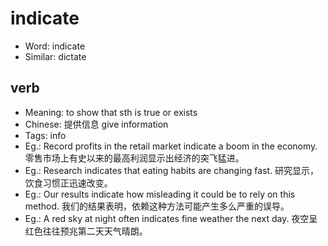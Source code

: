 # indicate

- Word: indicate
- Similar: dictate

## verb

- Meaning: to show that sth is true or exists
- Chinese: 提供信息 give information
- Tags: info
- Eg.: Record profits in the retail market indicate a boom in the economy. 零售市场上有史以来的最高利润显示出经济的突飞猛进。
- Eg.: Research indicates that eating habits are changing fast. 研究显示，饮食习惯正迅速改变。
- Eg.: Our results indicate how misleading it could be to rely on this method. 我们的结果表明，依赖这种方法可能产生多么严重的误导。
- Eg.: A red sky at night often indicates fine weather the next day. 夜空呈红色往往预兆第二天天气晴朗。


